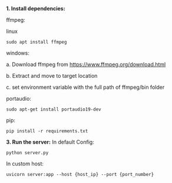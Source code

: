 **1. Install dependencies:**

   ffmpeg:
   
   linux
   
   ```
   sudo apt install ffmpeg
   ```
   
   windows:
   
   a. Download ffmpeg from https://www.ffmpeg.org/download.html
   
   b. Extract and move to target location
   
   c. set environment variable with the full path of ffmpeg/bin folder
   
   portaudio:
   ```
   sudo apt-get install portaudio19-dev
   ```
   pip:
   ```
   pip install -r requirements.txt
   ```
   
**3. Run the server:**
   In default Config:
   ```
   python server.py
   ```
     
   In custom host:
   ```
   uvicorn server:app --host {host_ip} --port {port_number}
   ```
